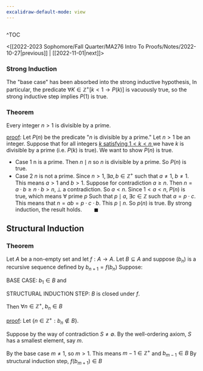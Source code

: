 ```yaml
---
excalidraw-default-mode: view
---
```



```toc

```

^TOC

<[[2022-2023 Sophomore/Fall Quarter/MA276 Intro To Proofs/Notes/2022-10-27|previous]] | [[2022-11-01|next]]>

### Strong Induction

The "base case" has been absorbed into the strong inductive hypothesis, In particular, the predicate $\forall K \in \mathbb{Z}^+[k<1\to P(k)]$ is vacuously true, so the strong inductive step implies $P(1)$ is true.


### Theorem
Every integer $n>1$ is divisible by a prime.

<u>proof</u>: Let $P(n)$ be the predicate "$n$ is divisible by a prime." Let $n>1$ be an integer. Suppose that for all integers <u>$k$ satisfying $1<k<n$ </u> we have $k$ is divisible by a prime (i.e. $P(k)$ is true). We want to show $P(n)$ is true.

- Case 1 n is a prime. Then $n\mid n$ so $n$ is divisible by a prime. So $P(n)$ is true.
- Case 2 $n$ is not a prime. Since $n>1, \exists a,b\in\mathbb{Z}^+$ such that $a\neq1,\;b\neq1$. This means $a>1$ and $b>1.$ Suppose for contradiction $a\geq n.$ Then $n=a\cdot b\geq n\cdot b > n, \bot$ a contradiction. So $a<n.$ Since $1<a<n,\;P(n)$ is true, which means $\forall$ prime $p$ Such that $p\mid a,\;\exists c \in \mathbb{Z}$ such that $a = p\cdot c.$ This means that $n=ab=p\cdot c \cdot b.$ This $p\mid n.$ So $p(n)$ is true. By strong induction, the result holds.$\qquad\blacksquare$

## Structural Induction

### Theorem

Let $A$ be a non-empty set and let $f:A\to A$. Let $B\subseteq A$ and suppose $(b_n)$ is a recursive sequence defined by $b_{n+1}=f(b_n)$
Suppose:

BASE CASE:  $b_1\in B$ and 

STRUCTURAL INDUCTION STEP: $B$ is closed under $f.$

Then $\forall n \in \mathbb{Z}^+,\;b_n\in B$

<u>proof</u>: Let $\{n\in\mathbb{Z}^+:b_n\notin B\}.$

Suppose by the way of contradiction $S\neq \emptyset.$
By the well-ordering axiom, $S$ has a smallest element, say $m$.

By the base case $m \neq 1,$ so $m>1$. This means $m-1\in\mathbb{Z}^+$ and $b_{m-1}\in B$ By structural induction step, $f(b_{m+1}) \in B$